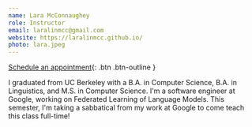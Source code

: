 ```yaml
---
name: Lara McConnaughey
role: Instructor
email: laralinmcc@gmail.com
website: https://laralinmcc.github.io/
photo: lara.jpeg
---
```


[Schedule an appointment](https://calendly.com/laralinmcc){: .btn .btn-outline }

I graduated from UC Berkeley with a B.A. in Computer Science, B.A. in Linguistics, and M.S. in Computer Science. I'm a software engineer at Google, working on Federated Learning of Language Models. This semester, I'm taking a sabbatical from my work at Google to come teach this class full-time! 